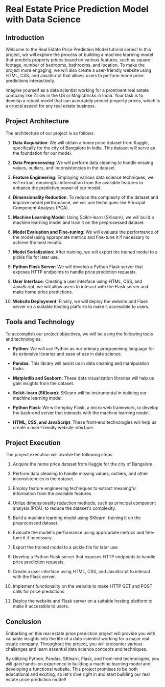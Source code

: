 # Real Estate Price Prediction Model with Data Science

## Introduction

Welcome to the Real Estate Price Prediction Model tutorial series! In this project, we will explore the process of building a machine learning model that predicts property prices based on various features, such as square footage, number of bedrooms, bathrooms, and location. To make the project more engaging, we will also create a user-friendly website using HTML, CSS, and JavaScript that allows users to perform home price predictions interactively.

Imagine yourself as a data scientist working for a prominent real estate company like Zillow in the US or Magicbricks in India. Your task is to develop a robust model that can accurately predict property prices, which is a crucial aspect for any real estate business.

## Project Architecture

The architecture of our project is as follows:

1. **Data Acquisition**: We will obtain a home price dataset from Kaggle, specifically for the city of Bangalore in India. This dataset will serve as the foundation for our model.

2. **Data Preprocessing**: We will perform data cleaning to handle missing values, outliers, and inconsistencies in the dataset.

3. **Feature Engineering**: Employing various data science techniques, we will extract meaningful information from the available features to enhance the predictive power of our model.

4. **Dimensionality Reduction**: To reduce the complexity of the dataset and improve model performance, we will use techniques like Principal Component Analysis (PCA).

5. **Machine Learning Model**: Using Scikit-learn (SKlearn), we will build a machine learning model and train it on the preprocessed dataset.

6. **Model Evaluation and Fine-tuning**: We will evaluate the performance of the model using appropriate metrics and fine-tune it if necessary to achieve the best results.

7. **Model Serialization**: After training, we will export the trained model to a pickle file for later use.

8. **Python Flask Server**: We will develop a Python Flask server that exposes HTTP endpoints to handle price prediction requests.

9. **User Interface**: Creating a user interface using HTML, CSS, and JavaScript, we will allow users to interact with the Flask server and make home price predictions.

10. **Website Deployment**: Finally, we will deploy the website and Flask server on a suitable hosting platform to make it accessible to users.

## Tools and Technology

To accomplish our project objectives, we will be using the following tools and technologies:

- **Python**: We will use Python as our primary programming language for its extensive libraries and ease of use in data science.

- **Pandas**: This library will assist us in data cleaning and manipulation tasks.

- **Matplotlib and Seaborn**: These data visualization libraries will help us gain insights from the dataset.

- **Scikit-learn (SKlearn)**: SKlearn will be instrumental in building our machine learning model.

- **Python Flask**: We will employ Flask, a micro web framework, to develop the back-end server that interacts with the machine learning model.

- **HTML, CSS, and JavaScript**: These front-end technologies will help us create a user-friendly website interface.

## Project Execution

The project execution will involve the following steps:

1. Acquire the home price dataset from Kaggle for the city of Bangalore.

2. Perform data cleaning to handle missing values, outliers, and other inconsistencies in the dataset.

3. Employ feature engineering techniques to extract meaningful information from the available features.

4. Utilize dimensionality reduction methods, such as principal component analysis (PCA), to reduce the dataset's complexity.

5. Build a machine learning model using SKlearn, training it on the preprocessed dataset.

6. Evaluate the model's performance using appropriate metrics and fine-tune it if necessary.

7. Export the trained model to a pickle file for later use.

8. Develop a Python Flask server that exposes HTTP endpoints to handle price prediction requests.

9. Create a user interface using HTML, CSS, and JavaScript to interact with the Flask server.

10. Implement functionality on the website to make HTTP GET and POST calls for price predictions.

11. Deploy the website and Flask server on a suitable hosting platform to make it accessible to users.

## Conclusion

Embarking on this real estate price prediction project will provide you with valuable insights into the life of a data scientist working for a major real estate company. Throughout the project, you will encounter various challenges and learn essential data science concepts and techniques.

By utilizing Python, Pandas, SKlearn, Flask, and front-end technologies, you will gain hands-on experience in building a machine learning model and developing a functional website. This project promises to be both educational and exciting, so let's dive right in and start building our real estate price prediction model!


